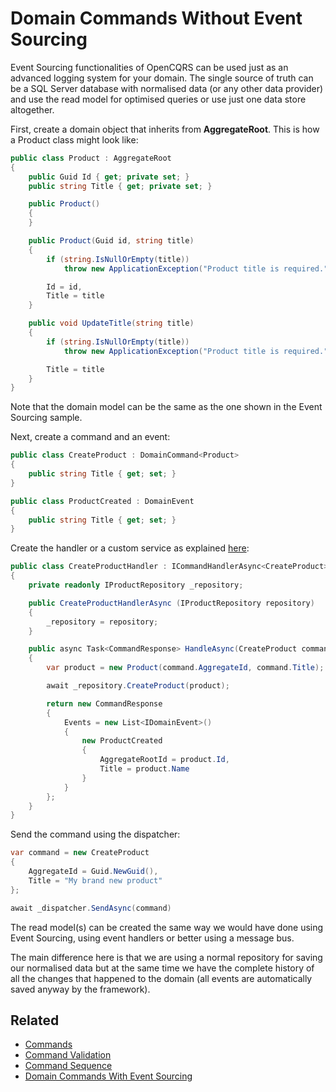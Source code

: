 # Domain Commands Without Event Sourcing

Event Sourcing functionalities of OpenCQRS can be used just as an advanced logging system for your domain. The single source of truth can be a SQL Server database with normalised data (or any other data provider) and use the read model for optimised queries or use just one data store altogether.

First, create a domain object that inherits from **AggregateRoot**.
This is how a Product class might look like:

```C#
public class Product : AggregateRoot
{
    public Guid Id { get; private set; }
    public string Title { get; private set; }

    public Product()
    {            
    }

    public Product(Guid id, string title)
    {
        if (string.IsNullOrEmpty(title))
            throw new ApplicationException("Product title is required.");

        Id = id,
        Title = title
    }

    public void UpdateTitle(string title)
    {
        if (string.IsNullOrEmpty(title))
            throw new ApplicationException("Product title is required.");

        Title = title
    }
}
```

Note that the domain model can be the same as the one shown in the Event Sourcing sample.

Next, create a command and an event:

```C#
public class CreateProduct : DomainCommand<Product>
{
    public string Title { get; set; }
}

public class ProductCreated : DomainEvent
{
    public string Title { get; set; }
}
```

Create the handler or a custom service as explained [here](Commands):

```C#
public class CreateProductHandler : ICommandHandlerAsync<CreateProduct>
{
    private readonly IProductRepository _repository;

    public CreateProductHandlerAsync (IProductRepository repository)
    {
        _repository = repository;
    }

    public async Task<CommandResponse> HandleAsync(CreateProduct command)
    {
        var product = new Product(command.AggregateId, command.Title);

        await _repository.CreateProduct(product);

        return new CommandResponse
        {
            Events = new List<IDomainEvent>()
            {
                new ProductCreated
                {
                    AggregateRootId = product.Id,
                    Title = product.Name
                }
            }
        };
    }
}
```

Send the command using the dispatcher:

```C#
var command = new CreateProduct
{
    AggregateId = Guid.NewGuid(),
    Title = "My brand new product"
};

await _dispatcher.SendAsync(command)
```

The read model(s) can be created the same way we would have done using Event Sourcing, using event handlers or better using a message bus.

The main difference here is that we are using a normal repository for saving our normalised data but at the same time we have the complete history of all the changes that happened to the domain (all events are automatically saved anyway by the framework).

## Related

- [Commands](Commands)
- [Command Validation](Command-Validation)
- [Command Sequence](Command-Sequence)
- [Domain Commands With Event Sourcing](With-Event-Sourcing)
